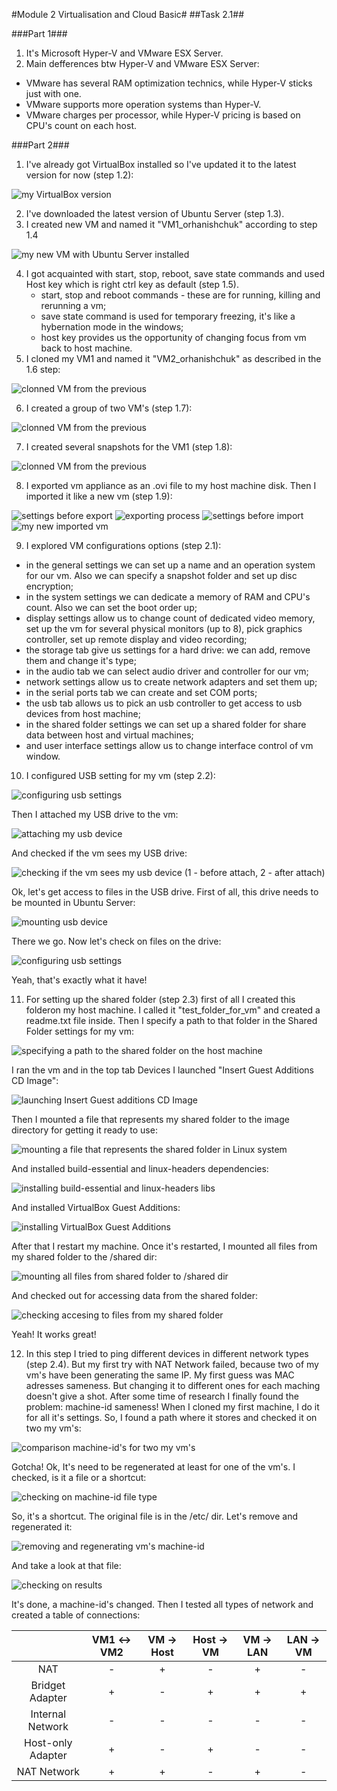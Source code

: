 #Module 2 Virtualisation and Cloud Basic#
##Task 2.1##

###Part 1###

1. It's Microsoft Hyper-V and VMware ESX Server.
2. Main defferences btw Hyper-V and VMware ESX Server:
 - VMware has several RAM optimization technics, while Hyper-V sticks just with one. 
 - VMware supports more operation systems than Hyper-V.
 - VMware charges per processor, while Hyper-V pricing is based on CPU's count on each host.

###Part 2###

1. I've already got VirtualBox installed so I've updated it to the latest version for now (step 1.2):

![my VirtualBox version](./images/1.png?raw=true)

2. I've downloaded the latest version of Ubuntu Server (step 1.3).
3. I created new VM and named it "VM1_orhanishchuk" according to step 1.4

![my new VM with Ubuntu Server installed](./images/4.png?raw=true)

4. I got acquainted with start, stop, reboot, save state commands and used Host key which is right ctrl key as default (step 1.5).
	- start, stop and reboot commands - these are for running, killing and rerunning a vm;
	- save state command is used for temporary freezing, it's like a hybernation mode in the windows;
	- host key provides us the opportunity of changing focus from vm back to host machine.
5. I cloned my VM1 and named it "VM2_orhanishchuk" as described in the 1.6 step:

![clonned VM from the previous](./images/6.png?raw=true)

6. I created a group of two VM's (step 1.7):

![clonned VM from the previous](./images/7.png?raw=true)

7. I created several snapshots for the VM1 (step 1.8):

![clonned VM from the previous](./images/8.png?raw=true)

8. I exported vm appliance as an .ovi file to my host machine disk. Then I imported it like a new vm (step 1.9): 

![settings before export](./images/9.1.png?raw=true)
![exporting process](./images/9.2.png?raw=true)
![settings before import](./images/9.3.png?raw=true)
![my new imported vm](./images/9.4.png?raw=true)

9. I explored VM configurations options (step 2.1):
 - in the general settings we can set up a name and an operation system for our vm. Also we can specify a snapshot folder and set up disc encryption;
 - in the system settings we can dedicate a memory of RAM and CPU's count. Also we can set the boot order up;
 - display settings allow us to change count of dedicated video memory, set up the vm for several physical monitors (up to 8), pick graphics controller, set up remote display and video recording;
 - the storage tab give us settings for a hard drive: we can add, remove them and change it's type;
 - in the audio tab we can select audio driver and controller for our vm;
 - network settings allow us to create network adapters and set them up;
 - in the serial ports tab we can create and set COM ports; 
 - the usb tab allows us to pick an usb controller to get access to usb devices from host machine;
 - in the shared folder settings we can set up a shared folder for share data between host and virtual machines;
 - and user interface settings allow us to change interface control of vm window. 
 
10. I configured USB setting for my vm (step 2.2):

![configuring usb settings](./images/10.1.png?raw=true)

Then I attached my USB drive to the vm:

![attaching my usb device](./images/10.2.png?raw=true)

And checked if the vm sees my USB drive:

![checking if the vm sees my usb device](./images/10.3.png?raw=true)
(1 - before attach, 2 - after attach)

Ok, let's get access to files in the USB drive. First of all, this drive needs to be mounted in Ubuntu Server:

![mounting usb device](./images/10.4.png?raw=true)

There we go. Now let's check on files on the drive:

![configuring usb settings](./images/10.5.png?raw=true)

Yeah, that's exactly what it have!

11. For setting up the shared folder (step 2.3) first of all I created this folderon my host machine. I called it "test_folder_for_vm" and created a readme.txt file inside. 
Then I specify a path to that folder in the Shared Folder settings for my vm:

![specifying a path to the shared folder on the host machine](./images/11.1.png?raw=true)

I ran the vm and in the top tab Devices I launched "Insert Guest Additions CD Image":

![launching Insert Guest additions CD Image](./images/11.2.png?raw=true)

Then I mounted a file that represents my shared folder to the image directory for getting it ready to use:

![mounting a file that represents the shared folder in Linux system](./images/11.3.png?raw=true)

And installed build-essential and linux-headers dependencies:

![installing build-essential and linux-headers libs](./images/11.4.png?raw=true)

And installed VirtualBox Guest Additions:

![installing VirtualBox Guest Additions](./images/11.5.png?raw=true)

After that I restart my machine. Once it's restarted, I mounted all files from my shared folder to the /shared dir:

![mounting all files from shared folder to /shared dir](./images/11.6.png?raw=true)

And checked out for accessing data from the shared folder:

![checking accesing to files from my shared folder](./images/11.7.png?raw=true)

Yeah! It works great!

12. In this step I tried to ping different devices in different network types (step 2.4). But my first try with NAT Network failed, because two of my vm's have been generating the same IP.
My first guess was MAC adresses sameness. But changing it to different ones for each maching doesn't give a shot. After some time of research I finally found the problem: machine-id sameness!
When I cloned my first machine, I do it for all it's settings. So, I found a path where it stores and checked it on two my vm's:

![comparison machine-id's for two my vm's](./images/12.1.png?raw=true)

Gotcha! Ok, It's need to be regenerated at least for one of the vm's. I checked, is it a file or a shortcut:

![checking on machine-id file type](./images/12.2.png?raw=true)

So, it's a shortcut. The original file is in the /etc/ dir. Let's remove and regenerated it:

![removing and regenerating vm's machine-id](./images/12.3.png?raw=true)

And take a look at that file:

![checking on results](./images/12.4.png?raw=true)

It's done, a machine-id's changed.
Then I tested all types of network and created a table of connections:

|  | VM1 <-> VM2 | VM -> Host | Host -> VM | VM -> LAN | LAN -> VM |
| :---: | :---: | :---: | :---: | :---: | :---: |
| NAT | - | + | - | + | - |
| Bridget Adapter | + | - | + | + | + |
| Internal Network | - | - | - | - | - |
| Host-only Adapter | + | - | + | - | - |
| NAT Network | + | + | - | + | - |


